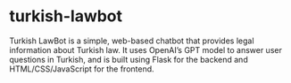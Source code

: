 # turkish-lawbot
Turkish LawBot is a simple, web-based chatbot that provides legal information about Turkish law. It uses OpenAI’s GPT model to answer user questions in Turkish, and is built using Flask for the backend and HTML/CSS/JavaScript for the frontend.  
